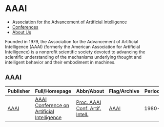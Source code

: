 # AAAI

- [Association for the Advancement of Artificial Intelligence](https://www.aaai.org/)
- [Conferences](https://aaai.org/aaai-publications/aaai-conference-proceedings/)
- [About Us](https://aaai.org/about-aaai/)

Founded in 1979, the Association for the Advancement of Artificial Intelligence (AAAI) (formerly the American Association for Artificial Intelligence) is a nonprofit scientific society devoted to advancing the scientific understanding of the mechanisms underlying thought and intelligent behavior and their embodiment in machines.

## AAAI

|Publisher|Full/Homepage|Abbr/About|Flag/Archive|Period|Top|CCF|CAS|JCR|IF|Type|
|-|-|-|-|-|-|-|-|-|-|-|
|[AAAI](https://www.aaai.org/)|[AAAI Conference on Artificial Intelligence](https://aaai.org/Conferences/conferences.php)|[Proc. AAAI Conf. Artif. Intell.](https://aaai.org/conference/aaai/aaai-25/)|[AAAI](https://ojs.aaai.org/index.php/AAAI/issue/archive)|1980-|False|A||||Artificial Intelligence|

